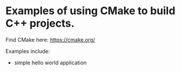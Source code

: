 # Examples of using CMake to build C++ projects.

Find CMake here: https://cmake.org/

Examples include:
- simple hello world application

